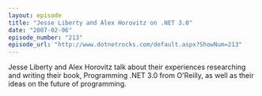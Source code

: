 ```yaml
---
layout: episode
title: "Jesse Liberty and Alex Horovitz on .NET 3.0"
date: "2007-02-06"
episode_number: "213"
episode_url: "http://www.dotnetrocks.com/default.aspx?ShowNum=213"
---
```


Jesse Liberty and Alex Horovitz talk about their experiences researching and writing their book, Programming .NET 3.0 from O'Reilly, as well as their ideas on the future of programming.
